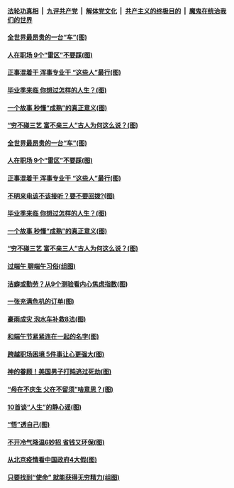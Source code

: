 

####  [法轮功真相](../../../../basic/blob/master/README.md?t=06262202) &nbsp;|&nbsp; [九评共产党](../../../../9ping.md/blob/master/README.md?t=06262202) &nbsp;|&nbsp; [解体党文化](../../../../jtdwh.md/blob/master/README.md?t=06262202)  &nbsp;|&nbsp; [共产主义的终极目的](../../../../gczydzjmd.md/blob/master/README.md?t=06262202) &nbsp;|&nbsp; [魔鬼在统治我们的世界](../../../../mgztzwmdsj.md/blob/master/README.md?t=06262202) 

#### [全世界最昂贵的一台“车”(图)](../pages/p8/937477.md?t=06262202) 

#### [人在职场 9个“雷区”不要踩(图)](../pages/p8/937766.md?t=06262202) 

#### [正事混着干 浑事专业干 “这些人”最行(图)](../pages/p8/937732.md?t=06262202) 

#### [毕业季来临 你想过怎样的人生？(图)](../pages/p8/937661.md?t=06262202) 

#### [一个故事 秒懂“成熟”的真正意义(图)](../pages/p8/936405.md?t=06262202) 

#### [“穷不碰三艺 富不亲三人”古人为何这么说？(图)](../pages/p8/937602.md?t=06262202) 

#### [全世界最昂贵的一台“车”(图)](../pages/p8/937477.md?t=06262202) 

#### [人在职场 9个“雷区”不要踩(图)](../pages/p8/937766.md?t=06262202) 

#### [正事混着干 浑事专业干 “这些人”最行(图)](../pages/p8/937732.md?t=06262202) 

#### [不明来电该不该接听？要不要回拨?(图)](../pages/p8/936929.md?t=06262202) 

#### [毕业季来临 你想过怎样的人生？(图)](../pages/p8/937661.md?t=06262202) 

#### [一个故事 秒懂“成熟”的真正意义(图)](../pages/p8/936405.md?t=06262202) 

#### [“穷不碰三艺 富不亲三人”古人为何这么说？(图)](../pages/p8/937602.md?t=06262202) 

#### [过端午 聊端午习俗(组图)](../pages/p8/937246.md?t=06262202) 

#### [洁癖或勤劳？从9个测验看内心焦虑指数(图)](../pages/p8/937558.md?t=06262202) 

#### [一张充满危机的订单(图)](../pages/p8/936981.md?t=06262202) 

#### [豪雨成灾 泡水车补救8法(图)](../pages/p8/937526.md?t=06262202) 

#### [和端午节紧紧连在一起的名字(图)](../pages/p8/937448.md?t=06262202) 

#### [跨越职场困境 5件事让心更强大(图)](../pages/p8/937375.md?t=06262202) 

#### [神的眷顾！美国男子打盹逃过死劫(图)](../pages/p8/936985.md?t=06262202) 

#### [“母在不庆生 父在不留须”啥意思？(图)](../pages/p8/937234.md?t=06262202) 

#### [10首谈“人生”的静心谣(图)](../pages/p8/936965.md?t=06262202) 

#### [“悟”透自己(图)](../pages/p8/936972.md?t=06262202) 

#### [不开冷气降温6妙招 省钱又环保(图)](../pages/p8/937329.md?t=06262202) 

#### [从北京疫情看中国政府4大假(图)](../pages/p8/937196.md?t=06262202) 

#### [只要找到“使命” 就能获得无穷精力(组图)](../pages/p8/937159.md?t=06262202) 


